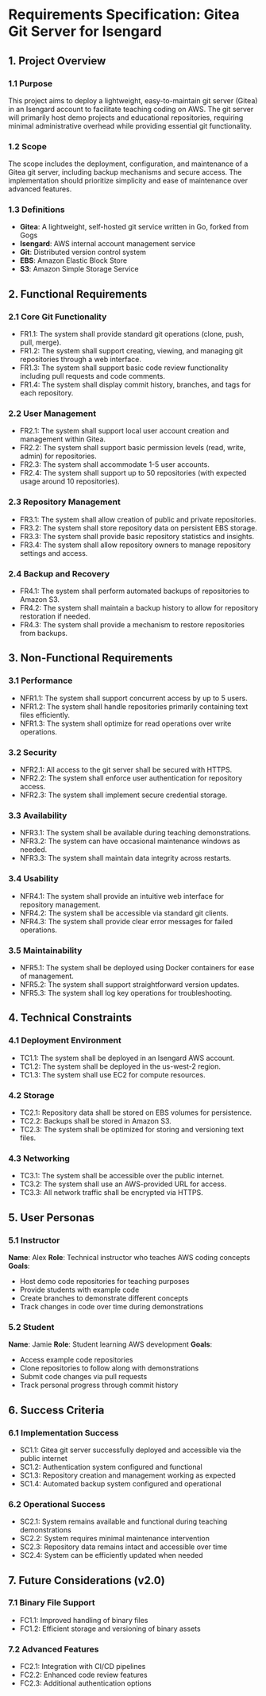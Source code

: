 # Requirements Specification: Gitea Git Server for Isengard

## 1. Project Overview

### 1.1 Purpose

This project aims to deploy a lightweight, easy-to-maintain git server (Gitea) in an Isengard account to facilitate teaching coding on AWS. The git server will primarily host demo projects and educational repositories, requiring minimal administrative overhead while providing essential git functionality.

### 1.2 Scope

The scope includes the deployment, configuration, and maintenance of a Gitea git server, including backup mechanisms and secure access. The implementation should prioritize simplicity and ease of maintenance over advanced features.

### 1.3 Definitions

- **Gitea**: A lightweight, self-hosted git service written in Go, forked from Gogs
- **Isengard**: AWS internal account management service
- **Git**: Distributed version control system
- **EBS**: Amazon Elastic Block Store
- **S3**: Amazon Simple Storage Service

## 2. Functional Requirements

### 2.1 Core Git Functionality

- FR1.1: The system shall provide standard git operations (clone, push, pull, merge).
- FR1.2: The system shall support creating, viewing, and managing git repositories through a web interface.
- FR1.3: The system shall support basic code review functionality including pull requests and code comments.
- FR1.4: The system shall display commit history, branches, and tags for each repository.

### 2.2 User Management
- FR2.1: The system shall support local user account creation and management within Gitea.
- FR2.2: The system shall support basic permission levels (read, write, admin) for repositories.
- FR2.3: The system shall accommodate 1-5 user accounts.
- FR2.4: The system shall support up to 50 repositories (with expected usage around 10 repositories).

### 2.3 Repository Management

- FR3.1: The system shall allow creation of public and private repositories.
- FR3.2: The system shall store repository data on persistent EBS storage.
- FR3.3: The system shall provide basic repository statistics and insights.
- FR3.4: The system shall allow repository owners to manage repository settings and access.

### 2.4 Backup and Recovery

- FR4.1: The system shall perform automated backups of repositories to Amazon S3.
- FR4.2: The system shall maintain a backup history to allow for repository restoration if needed.
- FR4.3: The system shall provide a mechanism to restore repositories from backups.

## 3. Non-Functional Requirements

### 3.1 Performance

- NFR1.1: The system shall support concurrent access by up to 5 users.
- NFR1.2: The system shall handle repositories primarily containing text files efficiently.
- NFR1.3: The system shall optimize for read operations over write operations.

### 3.2 Security

- NFR2.1: All access to the git server shall be secured with HTTPS.
- NFR2.2: The system shall enforce user authentication for repository access.
- NFR2.3: The system shall implement secure credential storage.

### 3.3 Availability

- NFR3.1: The system shall be available during teaching demonstrations.
- NFR3.2: The system can have occasional maintenance windows as needed.
- NFR3.3: The system shall maintain data integrity across restarts.

### 3.4 Usability

- NFR4.1: The system shall provide an intuitive web interface for repository management.
- NFR4.2: The system shall be accessible via standard git clients.
- NFR4.3: The system shall provide clear error messages for failed operations.

### 3.5 Maintainability

- NFR5.1: The system shall be deployed using Docker containers for ease of management.
- NFR5.2: The system shall support straightforward version updates.
- NFR5.3: The system shall log key operations for troubleshooting.

## 4. Technical Constraints

### 4.1 Deployment Environment

- TC1.1: The system shall be deployed in an Isengard AWS account.
- TC1.2: The system shall be deployed in the us-west-2 region.
- TC1.3: The system shall use EC2 for compute resources.

### 4.2 Storage

- TC2.1: Repository data shall be stored on EBS volumes for persistence.
- TC2.2: Backups shall be stored in Amazon S3.
- TC2.3: The system shall be optimized for storing and versioning text files.

### 4.3 Networking

- TC3.1: The system shall be accessible over the public internet.
- TC3.2: The system shall use an AWS-provided URL for access.
- TC3.3: All network traffic shall be encrypted via HTTPS.

## 5. User Personas

### 5.1 Instructor

**Name**: Alex
**Role**: Technical instructor who teaches AWS coding concepts
**Goals**:

- Host demo code repositories for teaching purposes
- Provide students with example code
- Create branches to demonstrate different concepts
- Track changes in code over time during demonstrations

### 5.2 Student

**Name**: Jamie
**Role**: Student learning AWS development
**Goals**:

- Access example code repositories
- Clone repositories to follow along with demonstrations
- Submit code changes via pull requests
- Track personal progress through commit history

## 6. Success Criteria

### 6.1 Implementation Success

- SC1.1: Gitea git server successfully deployed and accessible via the public internet
- SC1.2: Authentication system configured and functional
- SC1.3: Repository creation and management working as expected
- SC1.4: Automated backup system configured and operational

### 6.2 Operational Success

- SC2.1: System remains available and functional during teaching demonstrations
- SC2.2: System requires minimal maintenance intervention
- SC2.3: Repository data remains intact and accessible over time
- SC2.4: System can be efficiently updated when needed

## 7. Future Considerations (v2.0)

### 7.1 Binary File Support

- FC1.1: Improved handling of binary files
- FC1.2: Efficient storage and versioning of binary assets

### 7.2 Advanced Features

- FC2.1: Integration with CI/CD pipelines
- FC2.2: Enhanced code review features
- FC2.3: Additional authentication options